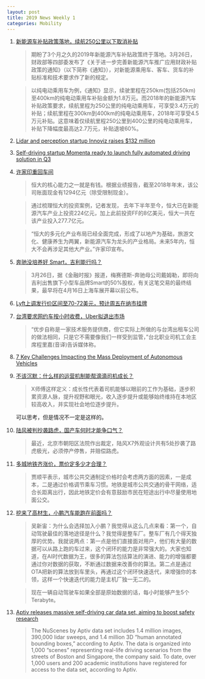 ```yaml
---
layout: post
title: 2019 News Weekly 1
categories: Mobility
---
```


1. [新能源车补贴政策落地，续航250公里以下取消补贴](https://36kr.com/p/5188712)

    > 期盼了3个月之久的2019年新能源汽车补贴政策终于落地。3月26日，财政部等四部委发布了《关于进一步完善新能源汽车推广应用财政补贴政策的通知》（以下简称《通知》），对新能源乘用车、客车、货车的补贴标准和技术要求作了新的规定。

    > 以纯电动乘用车为例，《通知》显示，续驶里程在250km(包括250km)至400km的纯电动乘用车补贴金额为1.8万元。而2018年的新能源汽车补贴政策要求，续航里程为250公里的纯电动乘用车，可享受3.4万元的补贴；续航里程在300km到400km的纯电动乘用车，2018年可享受4.5万元补贴。这意味着仅续航里程250公里到400公里的纯电动乘用车，补贴下降幅度最高达2.7万元，补贴退坡60%。

2. [Lidar and perception startup Innoviz raises $132 million](https://techcrunch.com/2019/03/26/lidar-and-perception-startup-innoviz-raises-132-million/)

3. [Self-driving startup Momenta ready to launch fully automated driving solution in Q3](http://autonews.gasgoo.com/70015788.html)

5. [许家印重回车间](https://www.huxiu.com/article/291183.html)

    > 恒大的核心能力之一就是有钱。根据业绩报告，截至2018年年末，该公司账面现金有1294亿元（除受限制现金）。

    > 通过梳理恒大的投资案例，记者发现， 去年下半年至今，恒大已在新能源汽车产业上投资224亿元，加上此前投资FF的8亿美元，恒大一共在该产业投入277.7亿元。

    > “恒大的多元化产业布局已经全面完成，形成了以地产为基础，旅游文化、健康养生为两翼，新能源汽车为龙头的产业格局。未来5年内，恒大不会再涉足其他大产业。”许家印宣布。

6. [奔驰没培养好 Smart，吉利能行吗？](https://www.huxiu.com/article/291305.html)

    > 3月26日，据《金融时报》报道，梅赛德斯-奔驰母公司戴姆勒，即将向吉利出售旗下小型车品牌Smart的50%股权，有关这笔交易的最终结果，最早将在4月16日上海车展开幕以前公布。

7. [Lyft上调发行价区间至70-72美元，预计周五在纳市挂牌](https://36kr.com/p/5189440)

8. [台湾要求网约车按小时收费，Uber拟退出市场](https://36kr.com/p/5189430)

    > “优步自称是一家技术服务提供商，但它实际上所做的与台湾出租车公司的做法相同，只是它不需要像我们一样受到监管，”台北职业司机工会主席程里嘉(音译)告诉媒体称。

9. [7 Key Challenges Impacting the Mass Deployment of Autonomous Vehicles](https://spectrum.ieee.org/transportation/self-driving/7-key-challenges-impacting-the-mass-deployment-of-autonomous-vehicles)

10. [不该沉默：什么样的运营机制能帮滴滴司机成长？](https://www.huxiu.com/article/291467.html)

    > X师傅这样定义：成长性代表着司机能够以眼前的工作为基础，逐步积累资源人脉，提升视野和眼光，收入逐步提升或能够始终维持在本地区较高收入，并实现社会地位逐步提升。

    可以思考，但是情况不一定是这样的。

11. [陆风被判抄袭路虎，国产车何时才能争口气？](https://www.huxiu.com/article/291492.html)

    > 最近，北京市朝阳区法院作出裁定，陆风X7外观设计共有5处抄袭了路虎极光，必须停产停售，并赔偿路虎。

12. [多城地铁齐涨价，票价定多少才合理？](https://www.huxiu.com/article/291453.html)

    > 贾顺平表示，城市公共交通制定价格时会考虑两方面的因素，一是成本，二是通过价格调节乘车习惯。地铁是城市公共交通的骨干网络，适合长距离出行，因此地铁定价会有意鼓励市民在短途出行中尽量使用地面公交。

13. [挖来了高材生，小鹏汽车能跑在前面吗？](https://36kr.com/p/5186947)

    > 吴新宙：为什么会选择加入小鹏？我觉得从这么几点来看：第一个，自动驾驶最佳的落地途径是什么？我觉得是整车厂。整车厂有几个得天独厚的优势。我就说两点：第一点是他们直接面对用户，他们有大量的数据可以从路上跑的车过来，这个闭环的能力是非常强大的。大家也知道，在AI时代数据为王，很多的算法包括算法的演进、能力的增强都要通过你对数据的获取，不断通过数据来改善你的算法。第二点是通过OTA把新的算法放到车里头，再通过这个闭环快速迭代，来增强你的本领，这样一个快速迭代的能力是主机厂独一无二的。

    > 现在一辆自动驾驶车如果全部是原始数据的话，每小时能够产生5个Terabyte。

14. [Aptiv releases massive self-driving car data set, aiming to boost safety research](https://www.digitaltrends.com/cars/aptiv-open-source-self-driving-car-sensor-data-safety/)

    > The NuScenes by Aptiv data set includes 1.4 million images, 390,000 lidar sweeps, and 1.4 million 3D “human annotated bounding boxes,” according to Aptiv. The data is organized into 1,000 “scenes” representing real-life driving scenarios from the streets of Boston and Singapore, the company said. To date, over 1,000 users and 200 academic institutions have registered for access to the data set, according to Aptiv.